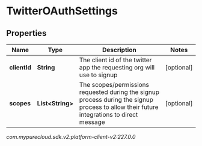 # TwitterOAuthSettings


## Properties

| Name | Type | Description | Notes |
| ------------ | ------------- | ------------- | ------------- |
| **clientId** | **String** | The client id of the twitter app the requesting org will use to signup |  [optional] |
| **scopes** | **List&lt;String&gt;** | The scopes/permissions requested during the signup process during the signup process to allow their future integrations to direct message |  [optional] |




_com.mypurecloud.sdk.v2:platform-client-v2:227.0.0_
